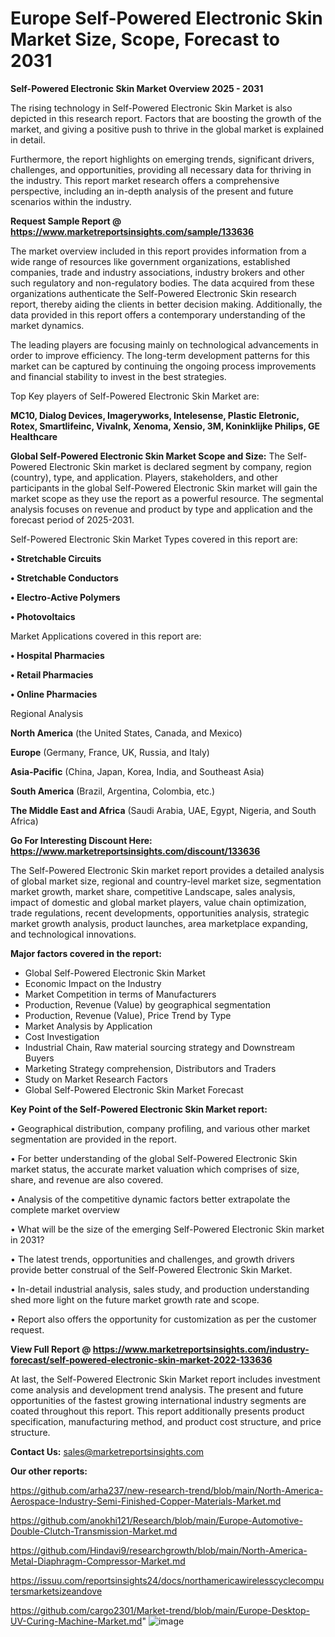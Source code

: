 # Europe Self-Powered Electronic Skin Market Size, Scope, Forecast to 2031

<Strong> Self-Powered Electronic Skin Market Overview 2025 - 2031</strong>

The rising technology in Self-Powered Electronic Skin Market is also depicted in this research report. Factors that are boosting the growth of the market, and giving a positive push to thrive in the global market is explained in detail.

Furthermore, the report highlights on emerging trends, significant drivers, challenges, and opportunities, providing all necessary data for thriving in the industry. This report market research offers a comprehensive perspective, including an in-depth analysis of the present and future scenarios within the industry.

<strong>Request Sample Report @ <a href=https://www.marketreportsinsights.com/sample/133636>https://www.marketreportsinsights.com/sample/133636</a></strong>

The market overview included in this report provides information from a wide range of resources like government organizations, established companies, trade and industry associations, industry brokers and other such regulatory and non-regulatory bodies. The data acquired from these organizations authenticate the Self-Powered Electronic Skin research report, thereby aiding the clients in better decision making. Additionally, the data provided in this report offers a contemporary understanding of the market dynamics.

The leading players are focusing mainly on technological advancements in order to improve efficiency. The long-term development patterns for this market can be captured by continuing the ongoing process improvements and financial stability to invest in the best strategies.

Top Key players of Self-Powered Electronic Skin Market are:

<strong>MC10, Dialog Devices, Imageryworks, Intelesense, Plastic Eletronic, Rotex, Smartlifeinc, Vivalnk, Xenoma, Xensio, 3M, Koninklijke Philips, GE Healthcare</strong>

<strong><b>Global Self-Powered Electronic Skin Market Scope and Size:</b></strong>
The Self-Powered Electronic Skin market is declared segment by company, region (country), type, and application. Players, stakeholders, and other participants in the global Self-Powered Electronic Skin market will gain the market scope as they use the report as a powerful resource. The segmental analysis focuses on revenue and product by type and application and the forecast period of 2025-2031.

Self-Powered Electronic Skin Market Types covered in this report are:

<strong>• Stretchable Circuits

• Stretchable Conductors

• Electro-Active Polymers

• Photovoltaics</strong>

Market Applications covered in this report are:

<strong>• Hospital Pharmacies

• Retail Pharmacies

• Online Pharmacies</strong> 

Regional Analysis

<strong>North America</strong> (the United States, Canada, and Mexico)

<strong>Europe</strong> (Germany, France, UK, Russia, and Italy)

<strong>Asia-Pacific</strong> (China, Japan, Korea, India, and Southeast Asia)

<strong>South America</strong> (Brazil, Argentina, Colombia, etc.)

<strong>The Middle East and Africa</strong> (Saudi Arabia, UAE, Egypt, Nigeria, and South Africa)

<strong>Go For Interesting Discount Here: <a href=https://www.marketreportsinsights.com/discount/133636>https://www.marketreportsinsights.com/discount/133636</a></strong>

The Self-Powered Electronic Skin market report provides a detailed analysis of global market size, regional and country-level market size, segmentation market growth, market share, competitive Landscape, sales analysis, impact of domestic and global market players, value chain optimization, trade regulations, recent developments, opportunities analysis, strategic market growth analysis, product launches, area marketplace expanding, and technological innovations.

<strong><b>Major factors covered in the report:</b></strong>
<ul>
  <li>Global Self-Powered Electronic Skin Market </li>
  <li>Economic Impact on the Industry</li>
  <li>Market Competition in terms of Manufacturers</li>
  <li>Production, Revenue (Value) by geographical segmentation</li>
  <li>Production, Revenue (Value), Price Trend by Type</li>
  <li>Market Analysis by Application</li>
  <li>Cost Investigation</li>
  <li>Industrial Chain, Raw material sourcing strategy and Downstream Buyers</li>
  <li>Marketing Strategy comprehension, Distributors and Traders</li>
  <li>Study on Market Research Factors</li>
  <li>Global Self-Powered Electronic Skin Market Forecast</li>
</ul>

<strong><b>Key Point of the Self-Powered Electronic Skin Market report:</b></strong>

• Geographical distribution, company profiling, and various other market segmentation are provided in the report.

• For better understanding of the global Self-Powered Electronic Skin market status, the accurate market valuation which comprises of size, share, and revenue are also covered.

• Analysis of the competitive dynamic factors better extrapolate the complete market overview

• What will be the size of the emerging Self-Powered Electronic Skin market in 2031?

• The latest trends, opportunities and challenges, and growth drivers provide better construal of the Self-Powered Electronic Skin Market.

• In-detail industrial analysis, sales study, and production understanding shed more light on the future market growth rate and scope.

• Report also offers the opportunity for customization as per the customer request.

<strong><b>View Full Report @ <a href=https://www.marketreportsinsights.com/industry-forecast/self-powered-electronic-skin-market-2022-133636>https://www.marketreportsinsights.com/industry-forecast/self-powered-electronic-skin-market-2022-133636</a></b></strong>


At last, the Self-Powered Electronic Skin Market report includes investment come analysis and development trend analysis. The present and future opportunities of the fastest growing international industry segments are coated throughout this report. This report additionally presents product specification, manufacturing method, and product cost structure, and price structure.

<strong>Contact Us:</strong>
sales@marketreportsinsights.com

<strong>Our other reports:</strong>

<a href=https://github.com/arha237/new-research-trend/blob/main/North-America-Aerospace-Industry-Semi-Finished-Copper-Materials-Market.md>https://github.com/arha237/new-research-trend/blob/main/North-America-Aerospace-Industry-Semi-Finished-Copper-Materials-Market.md</a>

<a href=https://github.com/anokhi121/Research/blob/main/Europe-Automotive-Double-Clutch-Transmission-Market.md>https://github.com/anokhi121/Research/blob/main/Europe-Automotive-Double-Clutch-Transmission-Market.md</a>

<a href=https://github.com/Hindavi9/researchgrowth/blob/main/North-America-Metal-Diaphragm-Compressor-Market.md>https://github.com/Hindavi9/researchgrowth/blob/main/North-America-Metal-Diaphragm-Compressor-Market.md</a>

<a href=https://issuu.com/reportsinsights24/docs/northamericawirelesscyclecomputersmarketsizeandove>https://issuu.com/reportsinsights24/docs/northamericawirelesscyclecomputersmarketsizeandove</a>

<a href=https://github.com/cargo2301/Market-trend/blob/main/Europe-Desktop-UV-Curing-Machine-Market.md>https://github.com/cargo2301/Market-trend/blob/main/Europe-Desktop-UV-Curing-Machine-Market.md</a>"
![image](https://github.com/user-attachments/assets/6dfc6083-2b72-4661-bd97-c53a3e9be196)
